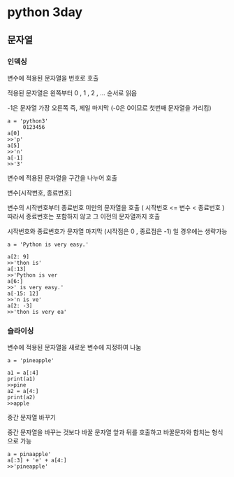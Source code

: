# python 3day

## 문자열

### 인덱싱

변수에 적용된 문자열을 번호로 호출

적용된 문자열은 왼쪽부터 0 , 1 , 2 , ... 순서로 읽음

-1은 문자열 가장 오른쪽 즉, 제일 마지막 (-0은 0이므로 첫번째 문자열을 가리킴)

```
a = 'python3'
     0123456
a[0]
>>'p'
a[5]
>>'n'
a[-1]
>>'3'
```

변수에 적용된 문자열을 구간을 나누어 호출

변수[시작번호, 종료번호]

변수의 시작번호부터 종료번호 미만의 문자열을 호출 ( 시작번호 <= 변수 < 종료번호 ) 따라서 종료번호는 포함하지 않고 그 이전의 문자열까지 호출

시작번호와 종료번호가 문자열 마지막 (시작점은 0 , 종료점은 -1) 일 경우에는 생략가능

```
a = 'Python is very easy.'

a[2: 9]
>>'thon is'
a[:13]
>>'Python is ver
a[6:]
>>' is very easy.'
a[-15: 12]
>>'n is ve'
a[2: -3]
>>'thon is very ea'
```

### 슬라이싱

변수에 적용된 문자열을 새로운 변수에 지정하여 나눔

```
a = 'pineapple'

a1 = a[:4]
print(a1)
>>pine
a2 = a[4:]
print(a2)
>>apple
```

중간 문자열 바꾸기

중간 문자열을 바꾸는 것보다 바꿀 문자열 앞과 뒤를 호출하고 바꿀문자와 합치는 형식으로 가능

```
a = pinaapple'
a[:3] + 'e' + a[4:]
>>'pineapple'
```

